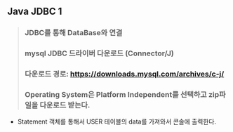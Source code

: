 ## Java JDBC 1
> ### JDBC를 통해 DataBase와 연결
> ### mysql JDBC 드라이버 다운로드 (Connector/J)
> ### 다운로드 경로: https://downloads.mysql.com/archives/c-j/
> ### Operating System은 Platform Independent를 선택하고 zip파일을 다운로드 받는다.
- Statement 객체를 통해서 USER 테이블의 data를 가져와서 콘솔에 출력한다.